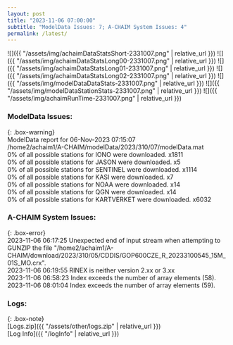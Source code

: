 ```yaml
---
layout: post
title: "2023-11-06 07:00:00"
subtitle: "ModelData Issues: 7; A-CHAIM System Issues: 4"
permalink: /latest/
---
```


![]({{ "/assets/img/achaimDataStatsShort-2331007.png" | relative_url }})
![]({{ "/assets/img/achaimDataStatsLong00-2331007.png" | relative_url }})
![]({{ "/assets/img/achaimDataStatsLong01-2331007.png" | relative_url }})
![]({{ "/assets/img/achaimDataStatsLong02-2331007.png" | relative_url }})
![]({{ "/assets/img/modelDataDataStats-2331007.png" | relative_url }})
![]({{ "/assets/img/modelDataStationStats-2331007.png" | relative_url }})
![]({{ "/assets/img/achaimRunTime-2331007.png" | relative_url }})


### ModelData Issues:  
  
{: .box-warning}  
 ModelData report for 06-Nov-2023 07:15:07   
 /home2/achaim1/A-CHAIM/modelData/2023/310/07/modelData.mat   
 0% of all possible stations for IONO were downloaded. x1811   
 0% of all possible stations for JASON were downloaded. x5   
 0% of all possible stations for SENTINEL were downloaded. x1114   
 0% of all possible stations for KASI were downloaded. x7   
 0% of all possible stations for NOAA were downloaded. x14   
 0% of all possible stations for QGN were downloaded. x14   
 0% of all possible stations for KARTVERKET were downloaded. x6032   
  
### A-CHAIM System Issues:  
  
{: .box-error}  
2023-11-06 06:17:25 Unexpected end of input stream when attempting to GUNZIP the file "/home2/achaim1/A-CHAIM/download/2023/310/05/CDDIS/GOP600CZE_R_20233100545_15M_01S_MO.crx".  
2023-11-06 06:19:55 RINEX is neither version 2.xx or 3.xx  
2023-11-06 06:58:23 Index exceeds the number of array elements (58).  
2023-11-06 08:01:04 Index exceeds the number of array elements (59).  

### Logs:  
  
{: .box-note}  
[Logs.zip]({{ "/assets/other/logs.zip" | relative_url }})  
[Log Info]({{ "/logInfo" | relative_url }})  
